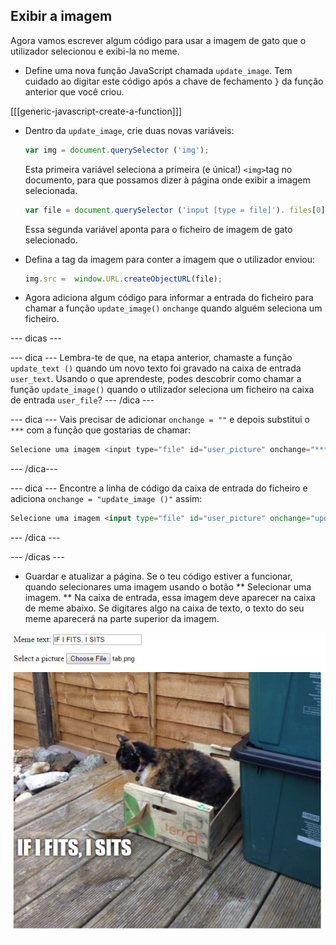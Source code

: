 ## Exibir a imagem

Agora vamos escrever algum código para usar a imagem de gato que o utilizador selecionou e exibi-la no meme.

- Define uma nova função JavaScript chamada ` update_image `. Tem cuidado ao digitar este código após a chave de fechamento `}` da função anterior que você criou.

[[[generic-javascript-create-a-function]]]

- Dentro da ` update_image `, crie duas novas variáveis:

    ```javascript
    var img = document.querySelector ('img');
    ```

    Esta primeira variável seleciona a primeira (e única!) `<img>`tag no documento, para que possamos dizer à página onde exibir a imagem selecionada.

    ```javascript
    var file = document.querySelector ('input [type = file]'). files[0];
    ```

    Essa segunda variável aponta para o ficheiro de imagem de gato selecionado.

- Defina a tag da imagem para conter a imagem que o utilizador enviou:

    ```javascript
    img.src =  window.URL.createObjectURL(file);
    ```

- Agora adiciona algum código para informar a entrada do ficheiro para chamar a função `update_image()` `onchange` quando alguém seleciona um ficheiro.

--- dicas ---

--- dica --- Lembra-te de que, na etapa anterior, chamaste a função ` update_text () ` quando um novo texto foi gravado na caixa de entrada ` user_text `. Usando o que aprendeste, podes descobrir como chamar a função `update_image()` quando o utilizador seleciona um ficheiro na caixa de entrada `user_file`? --- /dica ---

--- dica --- Vais precisar de adicionar ` onchange = "" ` e depois substitui o ` *** ` com a função que gostarias de chamar:
```javascript
Selecione uma imagem <input type="file" id="user_picture" onchange="***">
```
--- /dica---

--- dica --- Encontre a linha de código da caixa de entrada do ficheiro e adiciona `onchange = "update_image ()"` assim:
```html
Selecione uma imagem <input type="file" id="user_picture" onchange="update_image()">
```

--- /dica ---

--- /dicas ---

- Guardar e atualizar a página. Se o teu código estiver a funcionar, quando selecionares uma imagem usando o botão ** Selecionar uma imagem. ** Na caixa de entrada, essa imagem deve aparecer na caixa de meme abaixo. Se digitares algo na caixa de texto, o texto do seu meme aparecerá na parte superior da imagem.

![Meme finalizado](images/finished-meme.png)
